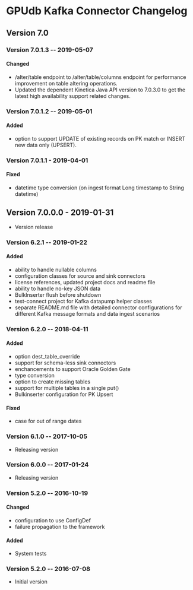 # GPUdb Kafka Connector Changelog

## Version 7.0

### Version 7.0.1.3 -- 2019-05-07

#### Changed

-   /alter/table endpoint to /alter/table/columns endpoint 
for performance improvement on table altering operations.
-   Updated the dependent Kinetica Java API version to 7.0.3.0
    to get the latest high availability support related changes.

### Version 7.0.1.2 -- 2019-05-01

#### Added

-   option to support UPDATE of existing records on
    PK match or INSERT new data only (UPSERT).

### Version 7.0.1.1 - 2019-04-01

####   Fixed 

-   datetime type conversion (on ingest format Long timestamp 
to String datetime)


## Version 7.0.0.0 - 2019-01-31

-   Version release


### Version 6.2.1 -- 2019-01-22

#### Added

-   ability to handle nullable columns
-   configuration classes for source and sink connectors
-   license references, updated project docs and readme file
-   ability to handle no-key JSON data
-   BulkInserter flush before shutdown
-   test-connect project for Kafka datapump helper classes 
-   separate README.md file with detailed connector configurations 
for different Kafka message formats and data ingest scenarios


### Version 6.2.0 -- 2018-04-11

#### Added

-   option dest_table_override
-   support for schema-less sink connectors
-   enchancements to support Oracle Golden Gate
-   type conversion
-   option to create missing tables
-   support for multiple tables in a single put()
-   Bulkinserter configuration for PK Upsert

#### Fixed
-   case for out of range dates


### Version 6.1.0 -- 2017-10-05

-   Releasing version

### Version 6.0.0 -- 2017-01-24

-   Releasing version

### Version 5.2.0 -- 2016-10-19

#### Changed 

-   configuration to use ConfigDef
-   failure propagation to the framework

#### Added

-   System tests

### Version 5.2.0 -- 2016-07-08

-   Initial version

